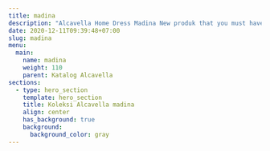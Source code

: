 ```yaml
---
title: madina
description: "Alcavella Home Dress Madina New produk that you must have, dengan material premium cotton toyobo mix print yang benar-benar approved kenyamanannya. Modelnya sangat flowy dibagian bawah, dan tidak membentuk bagian yang sensitive, aksen ruffle di bagian tangan, busui friendly, dan wudhu friendly"
date: 2020-12-11T09:39:48+07:00
slug: madina
menu:
  main:
    name: madina
    weight: 110
    parent: Katalog Alcavella
sections:
  - type: hero_section
    template: hero_section
    title: Koleksi Alcavella madina
    align: center
    has_background: true
    background:
      background_color: gray
---
```


